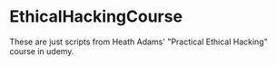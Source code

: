 # EthicalHackingCourse
These are just scripts from Heath Adams' "Practical Ethical Hacking" course in udemy.

